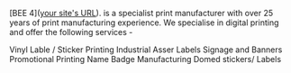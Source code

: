 [BEE 4]([your site's URL](https://bee4ltd.co.uk/)). is a specialist print manufacturer with over 25 years of print manufacturing experience. We specialise in digital printing and offer the following services - 

Vinyl Lable / Sticker Printing
Industrial Asser Labels 
Signage and Banners
Promotional Printing 
Name Badge Manufacturing
Domed stickers/ Labels 
